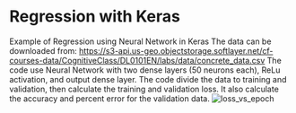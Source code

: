 # Regression with Keras
Example of Regression using Neural Network in Keras
The data can be downloaded from: https://s3-api.us-geo.objectstorage.softlayer.net/cf-courses-data/CognitiveClass/DL0101EN/labs/data/concrete_data.csv
The code use Neural Network with two dense layers (50 neurons each), ReLu activation, and output dense layer.
The code divide the data to training and validation, then calculate the training and validation loss. It also calculate the accuracy and percent error for the validation data.
![loss_vs_epoch](https://user-images.githubusercontent.com/12114448/219983956-953e2345-49ce-4bce-8333-d2c3c8625b0a.png)
